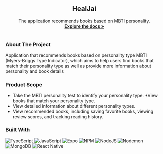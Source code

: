 <!-- PROJECT LOGO -->
<br />
<div align="center">
  

  <h2 align="center">HealJai</h3>

  <p align="center">
    The application recommends books based on MBTI personality.
    <br />
    <a href="https://github.com/NatrinT/SoftwareEngineerProject"><strong>Explore the docs »</strong></a>
    <br />
    <br />
  </p>
</div>





<!-- ABOUT THE PROJECT -->
### About The Project
Application that recommends books based on personality type
MBTI (Myers-Briggs Type Indicator), which aims to help users find books that match their personality type as well as provide more information about personality and book details

### Product Scope
* Take the MBTI personality test to identify your personality type.
*View books that match your personality type.
* View detailed information about different personality types.
* View recommended books, including saving favorite books, viewing review scores, and tracking reading history.








### Built With

![TypeScript](https://img.shields.io/badge/typescript-%23007ACC.svg?style=for-the-badge&logo=typescript&logoColor=white) ![JavaScript](https://img.shields.io/badge/javascript-%23323330.svg?style=for-the-badge&logo=javascript&logoColor=%23F7DF1E) ![Expo](https://img.shields.io/badge/expo-1C1E24?style=for-the-badge&logo=expo&logoColor=#D04A37) ![NPM](https://img.shields.io/badge/NPM-%23CB3837.svg?style=for-the-badge&logo=npm&logoColor=white) ![NodeJS](https://img.shields.io/badge/node.js-6DA55F?style=for-the-badge&logo=node.js&logoColor=white) ![Nodemon](https://img.shields.io/badge/NODEMON-%23323330.svg?style=for-the-badge&logo=nodemon&logoColor=%BBDEAD) ![MongoDB](https://img.shields.io/badge/MongoDB-%234ea94b.svg?style=for-the-badge&logo=mongodb&logoColor=white) ![React Native](https://img.shields.io/badge/react_native-%2320232a.svg?style=for-the-badge&logo=react&logoColor=%2361DAFB)







